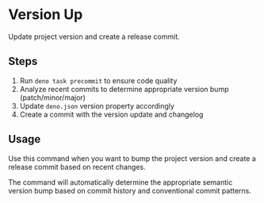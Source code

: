 # Version Up

Update project version and create a release commit.

## Steps

1. Run `deno task precommit` to ensure code quality
2. Analyze recent commits to determine appropriate version bump
   (patch/minor/major)
3. Update `deno.json` version property accordingly
4. Create a commit with the version update and changelog

## Usage

Use this command when you want to bump the project version and create a release
commit based on recent changes.

The command will automatically determine the appropriate semantic version bump
based on commit history and conventional commit patterns.
